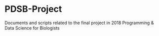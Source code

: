 # PDSB-Project
Documents and scripts related to the final project in 2018 Programming &amp; Data Science for Biologists
